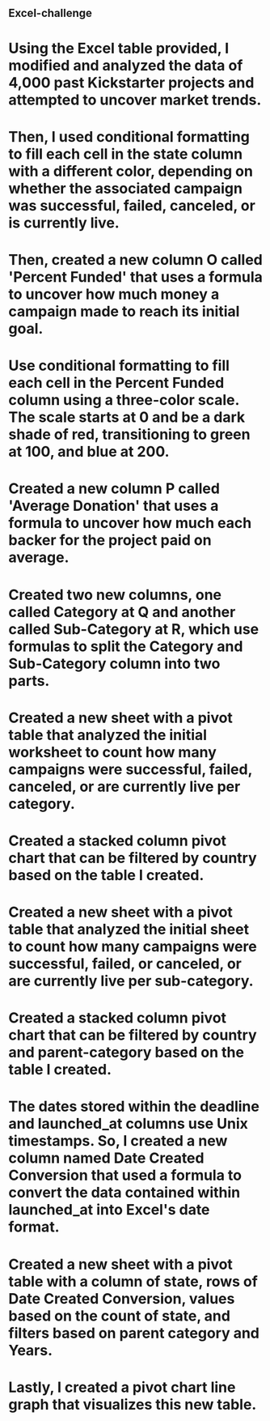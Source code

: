 ## Excel-challenge

# Using the Excel table provided, I modified and analyzed the data of 4,000 past Kickstarter projects and attempted to uncover market trends.
# Then, I used conditional formatting to fill each cell in the state column with a different color, depending on whether the associated campaign was successful, failed, canceled, or is currently live.
# Then, created a new column O called 'Percent Funded' that uses a formula to uncover how much money a campaign made to reach its initial goal.
# Use conditional formatting to fill each cell in the Percent Funded column using a three-color scale. The scale starts at 0 and be a dark shade of red, transitioning to green at 100, and blue at 200.
# Created a new column P called 'Average Donation' that uses a formula to uncover how much each backer for the project paid on average.
# Created two new columns, one called Category at Q and another called Sub-Category at R, which use formulas to split the Category and Sub-Category column into two parts.
# Created a new sheet with a pivot table that analyzed the initial worksheet to count how many campaigns were successful, failed, canceled, or are currently live per category.
# Created a stacked column pivot chart that can be filtered by country based on the table I created.
# Created a new sheet with a pivot table that analyzed the initial sheet to count how many campaigns were successful, failed, or canceled, or are currently live per sub-category.
# Created a stacked column pivot chart that can be filtered by country and parent-category based on the table I created.
# The dates stored within the deadline and launched_at columns use Unix timestamps. So, I created a new column named Date Created Conversion that used a formula to convert the data contained within launched_at into Excel's date format.
# Created a new sheet with a pivot table with a column of state, rows of Date Created Conversion, values based on the count of state, and filters based on parent category and Years.
# Lastly, I created a pivot chart line graph that visualizes this new table.
